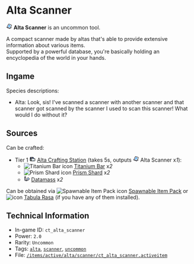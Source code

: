 # Alta Scanner

<img src="https://raw.githubusercontent.com/Ceterai/Enternia/main/items/active/alta/scanner/icon.png" alt="Alta Scanner icon" loading="lazy" height="16px" width="auto" /> **Alta Scanner** is an uncommon tool.

A compact scanner made by altas that's able to provide extensive information about various items.  
Supported by a powerful database, you're basically holding an encyclopedia of the world in your hands.

## Ingame

Species descriptions:

- Alta: Look, sis! I've scanned a scanner with another scanner and that scanner got scanned by the scanner I used to scan this scanner! What would I do without it?

## Sources

Can be crafted:

- Tier 1 ![ ](https://raw.githubusercontent.com/Ceterai/Enternia/main/objects/alta/crafting/crafting_station/icon1.png) [Alta Crafting Station](https://ceterai.github.io/MyEnternia/Wiki/AltaCraftingStation) (takes 5s, outputs <img src="https://raw.githubusercontent.com/Ceterai/Enternia/main/items/active/alta/scanner/icon.png" alt="Alta Scanner icon" loading="lazy" height="16px" width="auto" /> Alta Scanner x*1*):
  - <img src="https://starbounder.org/mediawiki/images/9/94/Titanium_Bar.png" alt="Titanium Bar icon" loading="lazy" height="13px" width="14px" /> [Titanium Bar](https://starbounder.org/Titanium_Bar) x*2*
  - <img src="https://starbounder.org/mediawiki/images/c/c0/Prism_Shard.png" alt="Prism Shard icon" loading="lazy" height="10px" width="10px" /> [Prism Shard](https://starbounder.org/Prism_Shard) x*2*
  - <img src="https://raw.githubusercontent.com/Ceterai/Enternia/main/items/generic/crafting/alta/datamass.png" alt="Datamass icon" loading="lazy" height="16px" width="auto" /> [Datamass](https://ceterai.github.io/MyEnternia/Wiki/Datamass) x*2*

Can be obtained via <img src="https://raw.githubusercontent.com/Silverfeelin/Starbound-SpawnableItemPack/master/interface/sip/iconSmall.png" alt="Spawnable Item Pack icon" width="18" height="14"/> [Spawnable Item Pack](https://steamcommunity.com/sharedfiles/filedetails/?id=733665104) or <img src="https://steamuserimages-a.akamaihd.net/ugc/263843960696222713/3EC9A7C005541F7D577EBCB8C5736B4EFC9973D6/" alt="icon" width="8" height="12"/> [Tabula Rasa](https://community.playstarbound.com/resources/the-tabula-rasa.3222/) (if you have any of them installed).

## Technical Information

- In-game ID: `ct_alta_scanner`
- Power: `2.0`
- Rarity: `Uncommon`
- Tags: [`alta`](https://ceterai.github.io/MyEnternia/Wiki/Tags/Alta), [`scanner`](https://ceterai.github.io/MyEnternia/Wiki/Tags/Scanner), [`uncommon`](https://ceterai.github.io/MyEnternia/Wiki/Tags/Uncommon)
- File: [`/items/active/alta/scanner/ct_alta_scanner.activeitem`](https://github.com/Ceterai/Enternia/blob/main/items/active/alta/scanner/ct_alta_scanner.activeitem)
